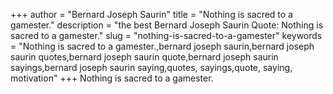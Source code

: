 +++
author = "Bernard Joseph Saurin"
title = "Nothing is sacred to a gamester."
description = "the best Bernard Joseph Saurin Quote: Nothing is sacred to a gamester."
slug = "nothing-is-sacred-to-a-gamester"
keywords = "Nothing is sacred to a gamester.,bernard joseph saurin,bernard joseph saurin quotes,bernard joseph saurin quote,bernard joseph saurin sayings,bernard joseph saurin saying,quotes, sayings,quote, saying, motivation"
+++
Nothing is sacred to a gamester.

